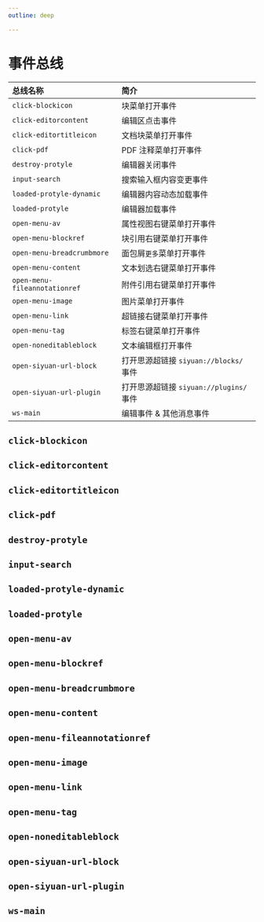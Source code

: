 ```yaml
---
outline: deep

---
```


# 事件总线

| 总线名称                      | 简介                                    |
| :---------------------------- | :-------------------------------------- |
| `click-blockicon`             | 块菜单打开事件                          |
| `click-editorcontent`         | 编辑区点击事件                          |
| `click-editortitleicon`       | 文档块菜单打开事件                      |
| `click-pdf`                   | PDF 注释菜单打开事件                    |
| `destroy-protyle`             | 编辑器关闭事件                          |
| `input-search`                | 搜索输入框内容变更事件                  |
| `loaded-protyle-dynamic`      | 编辑器内容动态加载事件                  |
| `loaded-protyle`              | 编辑器加载事件                          |
| `open-menu-av`                | 属性视图右键菜单打开事件                |
| `open-menu-blockref`          | 块引用右键菜单打开事件                  |
| `open-menu-breadcrumbmore`    | 面包屑`更多`菜单打开事件                |
| `open-menu-content`           | 文本划选右键菜单打开事件                |
| `open-menu-fileannotationref` | 附件引用右键菜单打开事件                |
| `open-menu-image`             | 图片菜单打开事件                        |
| `open-menu-link`              | 超链接右键菜单打开事件                  |
| `open-menu-tag`               | 标签右键菜单打开事件                    |
| `open-noneditableblock`       | 文本编辑框打开事件                      |
| `open-siyuan-url-block`       | 打开思源超链接 `siyuan://blocks/` 事件  |
| `open-siyuan-url-plugin`      | 打开思源超链接 `siyuan://plugins/` 事件 |
| `ws-main`                     | 编辑事件 & 其他消息事件                 |


## `click-blockicon` <Badge type="tip" text="^2.9.0" />

## `click-editorcontent` <Badge type="tip" text="^2.9.0" />

## `click-editortitleicon` <Badge type="tip" text="^2.9.0" />

## `click-pdf` <Badge type="tip" text="^2.9.0" />

## `destroy-protyle` <Badge type="tip" text="^2.10.2" />

## `input-search` <Badge type="tip" text="^2.9.6" />

## `loaded-protyle-dynamic` <Badge type="tip" text="^2.10.2" />

## `loaded-protyle` <Badge type="tip" text="^2.9.0" />

## `open-menu-av` <Badge type="tip" text="^2.9.5" />

## `open-menu-blockref` <Badge type="tip" text="^2.9.5" />

## `open-menu-breadcrumbmore` <Badge type="tip" text="^2.9.5" />

## `open-menu-content` <Badge type="tip" text="^2.9.5" />

## `open-menu-fileannotationref` <Badge type="tip" text="^2.9.5" />

## `open-menu-image` <Badge type="tip" text="^2.9.5" />

## `open-menu-link` <Badge type="tip" text="^2.9.5" />

## `open-menu-tag` <Badge type="tip" text="^2.9.5" />

## `open-noneditableblock` <Badge type="tip" text="^2.9.0" />

## `open-siyuan-url-block` <Badge type="tip" text="^2.10.0" />

## `open-siyuan-url-plugin` <Badge type="tip" text="^2.10.0" />

## `ws-main` <Badge type="tip" text="^2.9.0" />
